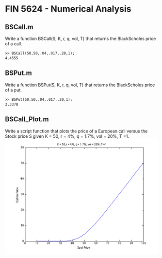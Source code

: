 FIN 5624 - Numerical Analysis
=============================

BSCall.m
--------
Write a function BSCall(S, K, r, q, vol, T) that returns the BlackScholes price of a call.

	>> BSCall(50,50,.04,.017,.20,1);
	4.4555

BSPut.m
-------
Write a function BSPut(S, K, r, q, vol, T) that returns the BlackScholes price of a put.
	
	>> BSPut(50,50,.04,.017,.20,1);
	3.3378

BSCall_Plot.m
-------------
Write a script function that plots the price of a European call versus the Stock price S given K = 50, r = 4%, q = 1.7%, vol = 20%, T =1.
![BSCall_Plot](https://raw.githubusercontent.com/matthewfieger/fin_5624/master/BSCall_plot.png)
